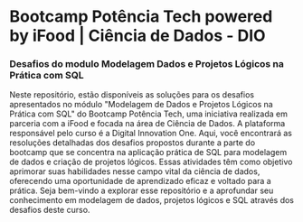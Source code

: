 # Bootcamp Potência Tech powered by iFood | Ciência de Dados - DIO

### Desafios do modulo Modelagem Dados e Projetos Lógicos na Prática com SQL

Neste repositório, estão disponíveis as soluções para os desafios apresentados no módulo "Modelagem de Dados e Projetos Lógicos na Prática com SQL" do Bootcamp Potência Tech, uma iniciativa realizada em parceria com a iFood e focada na área de Ciência de Dados. A plataforma responsável pelo curso é a Digital Innovation One. Aqui, você encontrará as resoluções detalhadas dos desafios propostos durante a parte do bootcamp que se concentra na aplicação prática de SQL para modelagem de dados e criação de projetos lógicos. Essas atividades têm como objetivo aprimorar suas habilidades nesse campo vital da ciência de dados, oferecendo uma oportunidade de aprendizado eficaz e voltado para a prática. Seja bem-vindo a explorar esse repositório e a aprofundar seu conhecimento em modelagem de dados, projetos lógicos e SQL através dos desafios deste curso.

